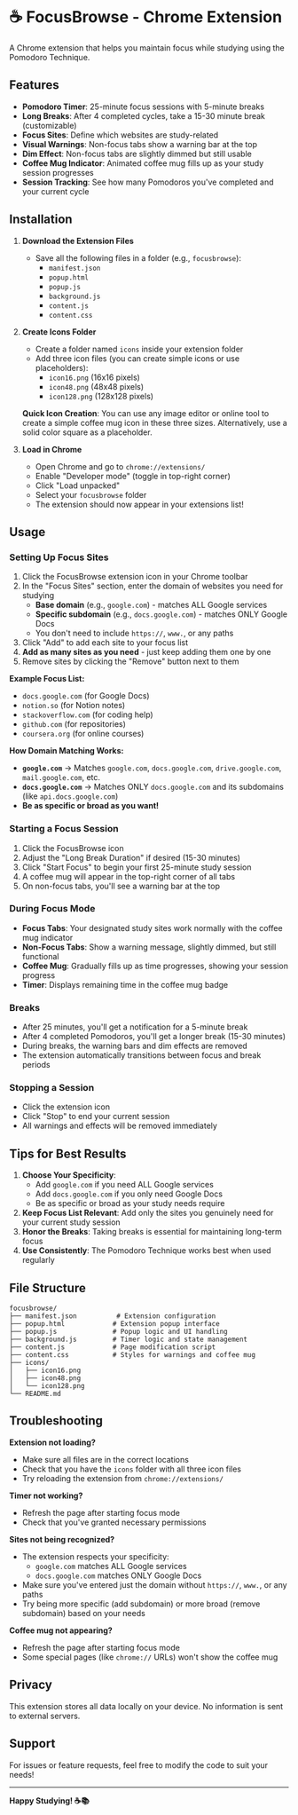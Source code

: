 # ☕ FocusBrowse - Chrome Extension

A Chrome extension that helps you maintain focus while studying using the Pomodoro Technique.

## Features

- **Pomodoro Timer**: 25-minute focus sessions with 5-minute breaks
- **Long Breaks**: After 4 completed cycles, take a 15-30 minute break (customizable)
- **Focus Sites**: Define which websites are study-related
- **Visual Warnings**: Non-focus tabs show a warning bar at the top
- **Dim Effect**: Non-focus tabs are slightly dimmed but still usable
- **Coffee Mug Indicator**: Animated coffee mug fills up as your study session progresses
- **Session Tracking**: See how many Pomodoros you've completed and your current cycle

## Installation

1. **Download the Extension Files**
   - Save all the following files in a folder (e.g., `focusbrowse`):
     - `manifest.json`
     - `popup.html`
     - `popup.js`
     - `background.js`
     - `content.js`
     - `content.css`

2. **Create Icons Folder**
   - Create a folder named `icons` inside your extension folder
   - Add three icon files (you can create simple icons or use placeholders):
     - `icon16.png` (16x16 pixels)
     - `icon48.png` (48x48 pixels)
     - `icon128.png` (128x128 pixels)
   
   **Quick Icon Creation**: You can use any image editor or online tool to create a simple coffee mug icon in these three sizes. Alternatively, use a solid color square as a placeholder.

3. **Load in Chrome**
   - Open Chrome and go to `chrome://extensions/`
   - Enable "Developer mode" (toggle in top-right corner)
   - Click "Load unpacked"
   - Select your `focusbrowse` folder
   - The extension should now appear in your extensions list!

## Usage

### Setting Up Focus Sites

1. Click the FocusBrowse extension icon in your Chrome toolbar
2. In the "Focus Sites" section, enter the domain of websites you need for studying
   - **Base domain** (e.g., `google.com`) - matches ALL Google services
   - **Specific subdomain** (e.g., `docs.google.com`) - matches ONLY Google Docs
   - You don't need to include `https://`, `www.`, or any paths
3. Click "Add" to add each site to your focus list
4. **Add as many sites as you need** - just keep adding them one by one
5. Remove sites by clicking the "Remove" button next to them

**Example Focus List:**
- `docs.google.com` (for Google Docs)
- `notion.so` (for Notion notes)
- `stackoverflow.com` (for coding help)
- `github.com` (for repositories)
- `coursera.org` (for online courses)

**How Domain Matching Works:**
- **`google.com`** → Matches `google.com`, `docs.google.com`, `drive.google.com`, `mail.google.com`, etc.
- **`docs.google.com`** → Matches ONLY `docs.google.com` and its subdomains (like `api.docs.google.com`)
- **Be as specific or broad as you want!**

### Starting a Focus Session

1. Click the FocusBrowse icon
2. Adjust the "Long Break Duration" if desired (15-30 minutes)
3. Click "Start Focus" to begin your first 25-minute study session
4. A coffee mug will appear in the top-right corner of all tabs
5. On non-focus tabs, you'll see a warning bar at the top

### During Focus Mode

- **Focus Tabs**: Your designated study sites work normally with the coffee mug indicator
- **Non-Focus Tabs**: Show a warning message, slightly dimmed, but still functional
- **Coffee Mug**: Gradually fills up as time progresses, showing your session progress
- **Timer**: Displays remaining time in the coffee mug badge

### Breaks

- After 25 minutes, you'll get a notification for a 5-minute break
- After 4 completed Pomodoros, you'll get a longer break (15-30 minutes)
- During breaks, the warning bars and dim effects are removed
- The extension automatically transitions between focus and break periods

### Stopping a Session

- Click the extension icon
- Click "Stop" to end your current session
- All warnings and effects will be removed immediately

## Tips for Best Results

1. **Choose Your Specificity**: 
   - Add `google.com` if you need ALL Google services
   - Add `docs.google.com` if you only need Google Docs
   - Be as specific or broad as your study needs require
2. **Keep Focus List Relevant**: Add only the sites you genuinely need for your current study session
3. **Honor the Breaks**: Taking breaks is essential for maintaining long-term focus
4. **Use Consistently**: The Pomodoro Technique works best when used regularly

## File Structure

```
focusbrowse/
├── manifest.json          # Extension configuration
├── popup.html            # Extension popup interface
├── popup.js              # Popup logic and UI handling
├── background.js         # Timer logic and state management
├── content.js            # Page modification script
├── content.css           # Styles for warnings and coffee mug
├── icons/
│   ├── icon16.png
│   ├── icon48.png
│   └── icon128.png
└── README.md
```

## Troubleshooting

**Extension not loading?**
- Make sure all files are in the correct locations
- Check that you have the `icons` folder with all three icon files
- Try reloading the extension from `chrome://extensions/`

**Timer not working?**
- Refresh the page after starting focus mode
- Check that you've granted necessary permissions

**Sites not being recognized?**
- The extension respects your specificity:
  - `google.com` matches ALL Google services
  - `docs.google.com` matches ONLY Google Docs
- Make sure you've entered just the domain without `https://`, `www.`, or any paths
- Try being more specific (add subdomain) or more broad (remove subdomain) based on your needs

**Coffee mug not appearing?**
- Refresh the page after starting focus mode
- Some special pages (like `chrome://` URLs) won't show the coffee mug

## Privacy

This extension stores all data locally on your device. No information is sent to external servers.

## Support

For issues or feature requests, feel free to modify the code to suit your needs!

---

**Happy Studying! ☕📚**